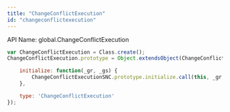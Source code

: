 ```yaml
---
title: "ChangeConflictExecution"
id: "changeconflictexecution"
---
```


API Name: global.ChangeConflictExecution

```js
var ChangeConflictExecution = Class.create();
ChangeConflictExecution.prototype = Object.extendsObject(ChangeConflictExecutionSNC, {

	initialize: function(_gr, _gs) {
		ChangeConflictExecutionSNC.prototype.initialize.call(this, _gr, _gs);
	},

	type: 'ChangeConflictExecution'
});
```